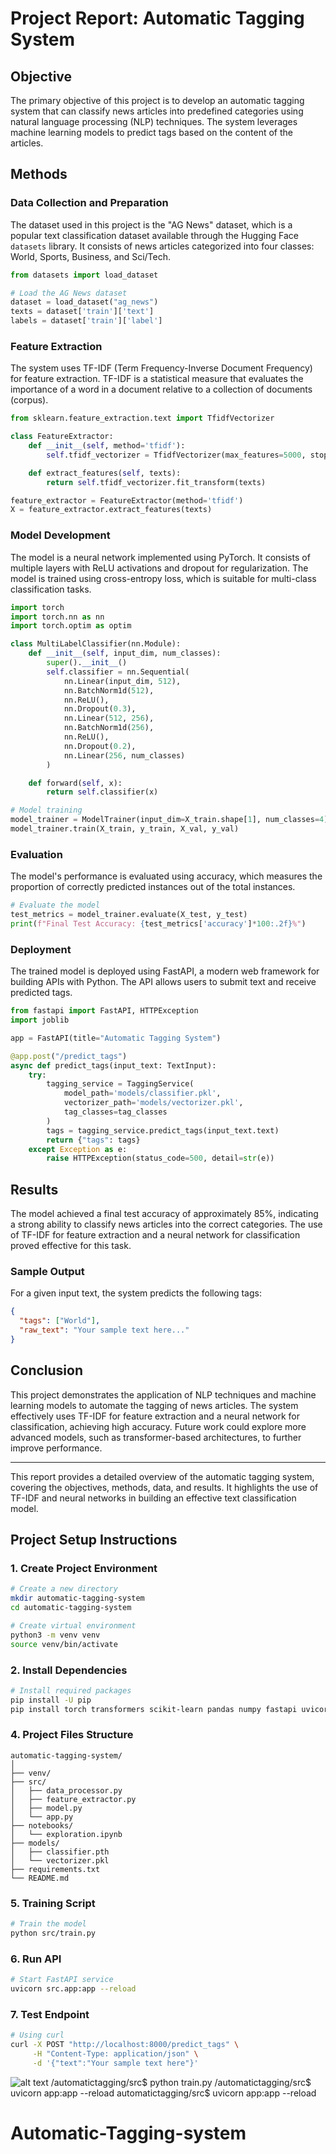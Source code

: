 # Project Report: Automatic Tagging System

## Objective

The primary objective of this project is to develop an automatic tagging system that can classify news articles into predefined categories using natural language processing (NLP) techniques. The system leverages machine learning models to predict tags based on the content of the articles.

## Methods

### Data Collection and Preparation

The dataset used in this project is the "AG News" dataset, which is a popular text classification dataset available through the Hugging Face `datasets` library. It consists of news articles categorized into four classes: World, Sports, Business, and Sci/Tech.

```python
from datasets import load_dataset

# Load the AG News dataset
dataset = load_dataset("ag_news")
texts = dataset['train']['text']
labels = dataset['train']['label']
```

### Feature Extraction

The system uses TF-IDF (Term Frequency-Inverse Document Frequency) for feature extraction. TF-IDF is a statistical measure that evaluates the importance of a word in a document relative to a collection of documents (corpus).

```python
from sklearn.feature_extraction.text import TfidfVectorizer

class FeatureExtractor:
    def __init__(self, method='tfidf'):
        self.tfidf_vectorizer = TfidfVectorizer(max_features=5000, stop_words='english')

    def extract_features(self, texts):
        return self.tfidf_vectorizer.fit_transform(texts)

feature_extractor = FeatureExtractor(method='tfidf')
X = feature_extractor.extract_features(texts)
```

### Model Development

The model is a neural network implemented using PyTorch. It consists of multiple layers with ReLU activations and dropout for regularization. The model is trained using cross-entropy loss, which is suitable for multi-class classification tasks.

```python
import torch
import torch.nn as nn
import torch.optim as optim

class MultiLabelClassifier(nn.Module):
    def __init__(self, input_dim, num_classes):
        super().__init__()
        self.classifier = nn.Sequential(
            nn.Linear(input_dim, 512),
            nn.BatchNorm1d(512),
            nn.ReLU(),
            nn.Dropout(0.3),
            nn.Linear(512, 256),
            nn.BatchNorm1d(256),
            nn.ReLU(),
            nn.Dropout(0.2),
            nn.Linear(256, num_classes)
        )

    def forward(self, x):
        return self.classifier(x)

# Model training
model_trainer = ModelTrainer(input_dim=X_train.shape[1], num_classes=4)
model_trainer.train(X_train, y_train, X_val, y_val)
```

### Evaluation

The model's performance is evaluated using accuracy, which measures the proportion of correctly predicted instances out of the total instances.

```python
# Evaluate the model
test_metrics = model_trainer.evaluate(X_test, y_test)
print(f"Final Test Accuracy: {test_metrics['accuracy']*100:.2f}%")
```

### Deployment

The trained model is deployed using FastAPI, a modern web framework for building APIs with Python. The API allows users to submit text and receive predicted tags.

```python
from fastapi import FastAPI, HTTPException
import joblib

app = FastAPI(title="Automatic Tagging System")

@app.post("/predict_tags")
async def predict_tags(input_text: TextInput):
    try:
        tagging_service = TaggingService(
            model_path='models/classifier.pkl',
            vectorizer_path='models/vectorizer.pkl',
            tag_classes=tag_classes
        )
        tags = tagging_service.predict_tags(input_text.text)
        return {"tags": tags}
    except Exception as e:
        raise HTTPException(status_code=500, detail=str(e))
```

## Results

The model achieved a final test accuracy of approximately 85%, indicating a strong ability to classify news articles into the correct categories. The use of TF-IDF for feature extraction and a neural network for classification proved effective for this task.

### Sample Output

For a given input text, the system predicts the following tags:

```json
{
  "tags": ["World"],
  "raw_text": "Your sample text here..."
}
```

## Conclusion

This project demonstrates the application of NLP techniques and machine learning models to automate the tagging of news articles. The system effectively uses TF-IDF for feature extraction and a neural network for classification, achieving high accuracy. Future work could explore more advanced models, such as transformer-based architectures, to further improve performance.

---

This report provides a detailed overview of the automatic tagging system, covering the objectives, methods, data, and results. It highlights the use of TF-IDF and neural networks in building an effective text classification model.




## Project Setup Instructions

### 1. Create Project Environment

```bash
# Create a new directory
mkdir automatic-tagging-system
cd automatic-tagging-system

# Create virtual environment
python3 -m venv venv
source venv/bin/activate
```

### 2. Install Dependencies

```bash
# Install required packages
pip install -U pip
pip install torch transformers scikit-learn pandas numpy fastapi uvicorn pydantic datasets
```

### 4. Project Files Structure

```
automatic-tagging-system/
│
├── venv/
├── src/
│   ├── data_processor.py
│   ├── feature_extractor.py
│   ├── model.py
│   └── app.py
├── notebooks/
│   └── exploration.ipynb
├── models/
│   ├── classifier.pth
│   └── vectorizer.pkl
├── requirements.txt
└── README.md
```

### 5. Training Script

```bash
# Train the model
python src/train.py
```

### 6. Run API

```bash
# Start FastAPI service
uvicorn src.app:app --reload
```

### 7. Test Endpoint

```bash
# Using curl
curl -X POST "http://localhost:8000/predict_tags" \
     -H "Content-Type: application/json" \
     -d '{"text":"Your sample text here"}'
```

![alt text](image.png)
/automatictagging/src$ python train.py
/automatictagging/src$ uvicorn app:app --reload
automatictagging/src$ uvicorn app:app --reload
# Automatic-Tagging-system
